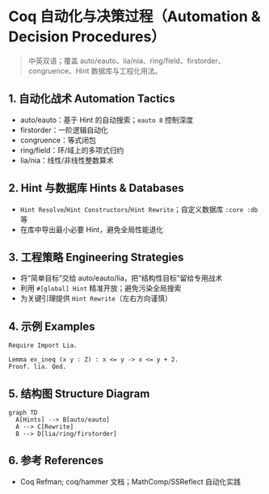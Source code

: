 # Coq 自动化与决策过程（Automation & Decision Procedures）

> 中英双语；覆盖 auto/eauto、lia/nia、ring/field、firstorder、congruence、Hint 数据库与工程化用法。

## 1. 自动化战术 Automation Tactics

- auto/eauto：基于 Hint 的自动搜索；`eauto 8` 控制深度
- firstorder：一阶逻辑自动化
- congruence：等式闭包
- ring/field：环/域上的多项式归约
- lia/nia：线性/非线性整数算术

## 2. Hint 与数据库 Hints & Databases

- `Hint Resolve`/`Hint Constructors`/`Hint Rewrite`；自定义数据库 `:core :db` 等
- 在库中导出最小必要 Hint，避免全局性能退化

## 3. 工程策略 Engineering Strategies

- 将“简单目标”交给 auto/eauto/lia，把“结构性目标”留给专用战术
- 利用 `#[global] Hint` 精准开放；避免污染全局搜索
- 为关键引理提供 `Hint Rewrite`（左右方向谨慎）

## 4. 示例 Examples

```coq
Require Import Lia.

Lemma ex_ineq (x y : Z) : x <= y -> x <= y + 2.
Proof. lia. Qed.
```

## 5. 结构图 Structure Diagram

```mermaid
graph TD
  A[Hints] --> B[auto/eauto]
  A --> C[Rewrite]
  B --> D[lia/ring/firstorder]
```

## 6. 参考 References

- Coq Refman; coq/hammer 文档；MathComp/SSReflect 自动化实践
